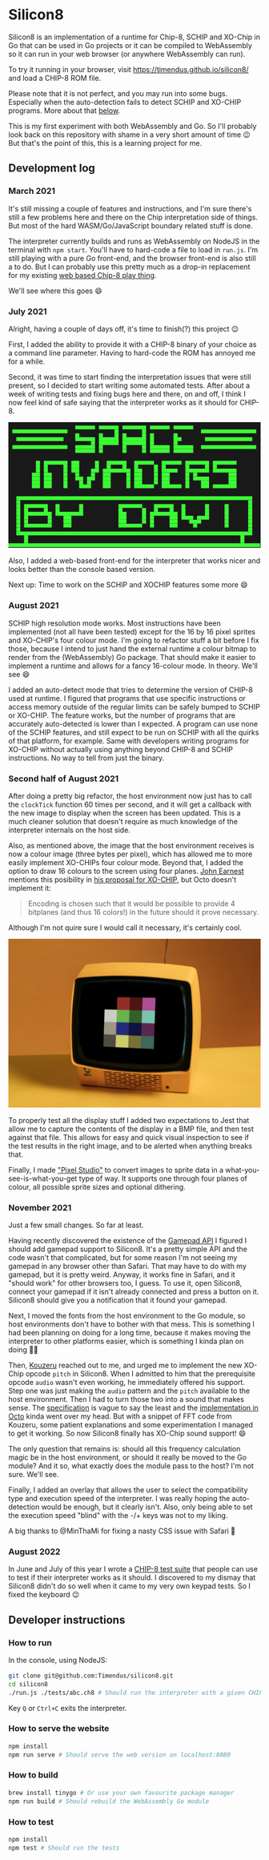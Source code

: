 # Silicon8

Silicon8 is an implementation of a runtime for Chip-8, SCHIP and XO-Chip in Go
that can be used in Go projects or it can be compiled to WebAssembly so it can
run in your web browser (or anywhere WebAssembly can run).

To try it running in your browser, visit https://timendus.github.io/silicon8/
and load a CHIP-8 ROM file.

Please note that it is not perfect, and you may run into some bugs. Especially when the auto-detection fails to detect SCHIP and XO-CHIP programs. More about that [below](#august-2021).

This is my first experiment with both WebAssembly and Go. So I'll probably look
back on this repository with shame in a very short amount of time 😉 But that's
the point of this, this is a learning project for me.

## Development log

### March 2021

It's still missing a couple of features and instructions, and I'm sure there's
still a few problems here and there on the Chip interpretation side of things.
But most of the hard WASM/Go/JavaScript boundary related stuff is done.

The interpreter currently builds and runs as WebAssembly on NodeJS in the
terminal with `npm start`. You'll have to hard-code a file to load in `run.js`.
I'm still playing with a pure Go front-end, and the browser front-end is also
still a to do. But I can probably use this pretty much as a drop-in replacement
for my existing [web based Chip-8 play thing](https://github.com/Timendus/chip-8).

We'll see where this goes 😄

### July 2021

Alright, having a couple of days off, it's time to finish(?) this project 😉

First, I added the ability to provide it with a CHIP-8 binary of your choice as
a command line parameter. Having to hard-code the ROM has annoyed me for a
while.

Second, it was time to start finding the interpretation issues that were still
present, so I decided to start writing some automated tests. After about a week
of writing tests and fixing bugs here and there, on and off, I think I now feel
kind of safe saying that the interpreter works as it should for CHIP-8.

![Space Invaders by David Winter, although that has a bug in and of itself](console.png)

Also, I added a web-based front-end for the interpreter that works nicer and
looks better than the console based version.

Next up: Time to work on the SCHIP and XOCHIP features some more 😄

### August 2021

SCHIP high resolution mode works. Most instructions have been implemented (not
all have been tested) except for the 16 by 16 pixel sprites and XO-CHIP's four
colour mode. I'm going to refactor stuff a bit before I fix those, because I
intend to just hand the external runtime a colour bitmap to render from the
(WebAssembly) Go package. That should make it easier to implement a runtime and
allows for a fancy 16-colour mode. In theory. We'll see 😄

I added an auto-detect mode that tries to determine the version of CHIP-8 used
at runtime. I figured that programs that use specific instructions or access
memory outside of the regular limits can be safely bumped to SCHIP or XO-CHIP.
The feature works, but the number of programs that are accurately auto-detected
is lower than I expected. A program can use none of the SCHIP features, and
still expect to be run on SCHIP with all the quirks of that platform, for
example. Same with developers writing programs for XO-CHIP without actually
using anything beyond CHIP-8 and SCHIP instructions. No way to tell from just
the binary.

### Second half of August 2021

After doing a pretty big refactor, the host environment now just has to call the
`clockTick` function 60 times per second, and it will get a callback with the
new image to display when the screen has been updated. This is a much cleaner
solution that doesn't require as much knowledge of the interpreter internals on
the host side.

Also, as mentioned above, the image that the host environment receives is now a
colour image (three bytes per pixel), which has allowed me to more easily
implement XO-CHIPs four colour mode. Beyond that, I added the option to draw 16
colours to the screen using four planes. [John
Earnest](https://github.com/JohnEarnest) mentions this posibility in [his
proposal for XO-CHIP](https://github.com/JohnEarnest/Octo/blob/gh-pages/docs/XO-ChipSpecification.md),
but Octo doesn't implement it:

> Encoding is chosen such that it would be possible to provide 4 bitplanes (and
> thus 16 colors!) in the future should it prove necessary.

Although I'm not quire sure I would call it necessary, it's certainly cool.

![Showing 16 colours in Silicon8](colours.png)

To properly test all the display stuff I added two expectations to Jest that
allow me to capture the contents of the display in a BMP file, and then test
against that file. This allows for easy and quick visual inspection to see if
the test results in the right image, and to be alerted when anything breaks
that.

Finally, I made ["Pixel Studio"](https://timendus.github.io/silicon8/pixel-studio/)
to convert images to sprite data in a what-you-see-is-what-you-get type of way.
It supports one through four planes of colour, all possible sprite sizes and
optional dithering.

### November 2021

Just a few small changes. So far at least.

Having recently discovered the existence of the [Gamepad
API](https://developer.mozilla.org/en-US/docs/Web/API/Gamepad_API/Using_the_Gamepad_API)
I figured I should add gamepad support to Silicon8. It's a pretty simple API and
the code wasn't that complicated, but for some reason I'm not seeing my gamepad
in any browser other than Safari. That may have to do with my gamepad, but it is
pretty weird. Anyway, it works fine in Safari, and it "should work" for other
browsers too, I guess. To use it, open Silicon8, connect your gamepad if it
isn't already connected and press a button on it. Silicon8 should give you a
notification that it found your gamepad.

Next, I moved the fonts from the host environment to the Go module, so host
environments don't have to bother with that mess. This is something I had been
planning on doing for a long time, because it makes moving the interpreter to
other platforms easier, which is something I kinda plan on doing 👌🏻

Then, [Kouzeru](https://github.com/Kouzeru) reached out to me, and urged me to
implement the new XO-Chip opcode `pitch` in Silicon8. When I admitted to him
that the prerequisite opcode `audio` wasn't even working, he immediately offered
his support. Step one was just making the `audio` pattern and the `pitch`
available to the host environment. Then I had to turn those two into a sound
that makes sense. The
[specification](https://github.com/JohnEarnest/Octo/blob/gh-pages/docs/XO-ChipSpecification.md#audio)
is vague to say the least and the [implementation in
Octo](https://github.com/JohnEarnest/Octo/blob/77fc843d9f44a45ebb0cbd9f3ea2ec14caba4851/js/shared.js#L198)
kinda went over my head. But with a snippet of FFT code from Kouzeru, some
patient explanations and some experimentation I managed to get it working. So
now Silicon8 finally has XO-Chip sound support! 😄

The only question that remains is: should all this frequency calculation magic
be in the host environment, or should it really be moved to the Go module? And
it so, what exactly does the module pass to the host? I'm not sure. We'll see.

Finally, I added an overlay that allows the user to select the compatibility
type and execution speed of the interpreter. I was really hoping the
auto-detection would be enough, but it clearly isn't. Also, only being able to
set the execution speed "blind" with the -/+ keys was not to my liking.

A big thanks to @MinThaMi for fixing a nasty CSS issue with Safari 🎉

### August 2022

In June and July of this year I wrote a [CHIP-8 test
suite](https://github.com/Timendus/chip8-test-suite) that people can use to test
if their interpreter works as it should. I discovered to my dismay that Silicon8
didn't do so well when it came to my very own keypad tests. So I fixed the
keyboard 😉

## Developer instructions

### How to run

In the console, using NodeJS:

```bash
git clone git@github.com:Timendus/silicon8.git
cd silicon8
./run.js ./tests/abc.ch8 # Should run the interpreter with a given CHIP-8 binary
```

Key `Q` or `Ctrl+C` exits the interpreter.

### How to serve the website

```bash
npm install
npm run serve # Should serve the web version on localhost:8080
```

### How to build

```bash
brew install tinygo # Or use your own favourite package manager
npm run build # Should rebuild the WebAssembly Go module
```

### How to test

```bash
npm install
npm test # Should run the tests
```
